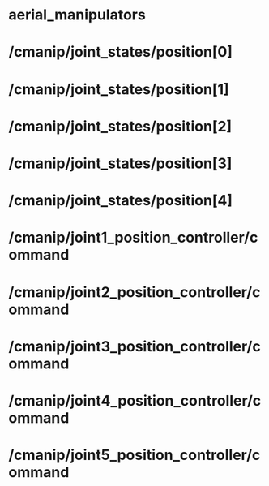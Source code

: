 # aerial_manipulators
# /cmanip/joint_states/position[0]
# /cmanip/joint_states/position[1]
# /cmanip/joint_states/position[2]
# /cmanip/joint_states/position[3]
# /cmanip/joint_states/position[4]
# /cmanip/joint1_position_controller/command
# /cmanip/joint2_position_controller/command
# /cmanip/joint3_position_controller/command
# /cmanip/joint4_position_controller/command
# /cmanip/joint5_position_controller/command
